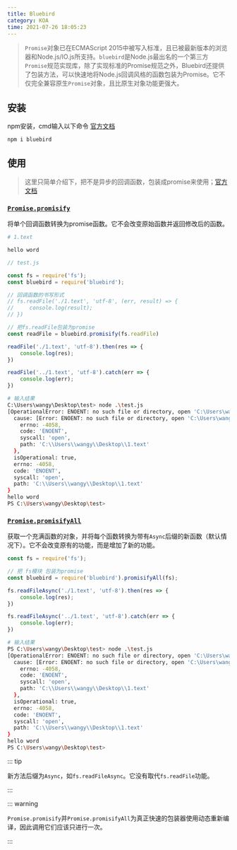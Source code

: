 ```yaml
---
title: Bluebird
category: KOA
time: 2021-07-26 18:05:23
---
```


> `Promise`对象已在ECMAScript 2015中被写入标准，且已被最新版本的浏览器和Node.js/IO.js所支持。`bluebird`是Node.js最出名的一个第三方`Promise`规范实现库，除了实现标准的Promise规范之外，Bluebird还提供了包装方法，可以快速地将Node.js回调风格的函数包装为Promise。它不仅完全兼容原生`Promise`对象，且比原生对象功能更强大。

## 安装

npm安装，cmd输入以下命令 [官方文档](http://bluebirdjs.com/docs/getting-started.html)

```bash
npm i bluebird
```

## 使用

> 这里只简单介绍下，把不是异步的回调函数，包装成promise来使用；[官方文档](http://bluebirdjs.com/docs/working-with-callbacks.html)

### [`Promise.promisify`](http://bluebirdjs.com/docs/api/promise.promisify.html)

将单个回调函数转换为promise函数。它不会改变原始函数并返回修改后的函数。

```bash
# 1.text

hello word
```

```javascript
// test.js

const fs = require('fs');
const bluebird = require('bluebird');

// 回调函数的书写形式
// fs.readFile('./1.text', 'utf-8', (err, result) => {
//     console.log(result);
// })

// 把fs.readFile包装为promise
const readFile = bluebird.promisify(fs.readFile)

readFile('./1.text', 'utf-8').then(res => {
    console.log(res);
})

readFile('../1.text', 'utf-8').catch(err => {
    console.log(err);
})
```

```bash
# 输入结果
C:\Users\wangy\Desktop\test> node .\test.js
[OperationalError: ENOENT: no such file or directory, open 'C:\Users\wangy\Desktop\1.text'] {
  cause: [Error: ENOENT: no such file or directory, open 'C:\Users\wangy\Desktop\1.text'] {
    errno: -4058,
    code: 'ENOENT',
    syscall: 'open',
    path: 'C:\\Users\\wangy\\Desktop\\1.text'
  },
  isOperational: true,
  errno: -4058,
  code: 'ENOENT',
  syscall: 'open',
  path: 'C:\\Users\\wangy\\Desktop\\1.text'
}
hello word
PS C:\Users\wangy\Desktop\test> 
```

### [`Promise.promisifyAll`](http://bluebirdjs.com/docs/api/promise.promisifyall.html)

获取一个充满函数的对象，并将每个函数转换为带有`Async`后缀的新函数（默认情况下）。它不会改变原有的功能，而是增加了新的功能。

```javascript
const fs = require('fs');

// 把 fs模块 包装为promise
const bluebird = require('bluebird').promisifyAll(fs);

fs.readFileAsync('./1.text', 'utf-8').then(res => {
    console.log(res);
})

fs.readFileAsync('../1.text', 'utf-8').catch(err => {
    console.log(err);
})
```

```bash
# 输入结果
PS C:\Users\wangy\Desktop\test> node .\test.js
[OperationalError: ENOENT: no such file or directory, open 'C:\Users\wangy\Desktop\1.text'] {
  cause: [Error: ENOENT: no such file or directory, open 'C:\Users\wangy\Desktop\1.text'] {  
    errno: -4058,
    code: 'ENOENT',
    syscall: 'open',
    path: 'C:\\Users\\wangy\\Desktop\\1.text'
  },
  isOperational: true,
  errno: -4058,
  code: 'ENOENT',
  syscall: 'open',
  path: 'C:\\Users\\wangy\\Desktop\\1.text'
}
hello word
PS C:\Users\wangy\Desktop\test> 
```

::: tip

新方法后缀为`Async`，如`fs.readFileAsync`。它没有取代`fs.readFile`功能。

:::

::: warning

 `Promise.promisify`并`Promise.promisifyAll`为真正快速的包装器使用动态重新编译，因此调用它们应该只进行一次。

:::

